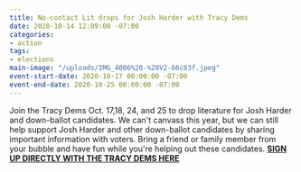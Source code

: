 ```yaml
---
title: No-contact Lit drops for Josh Harder with Tracy Dems
date: 2020-10-14 12:09:00 -07:00
categories:
- action
tags:
- elections
main-image: "/uploads/IMG_4006%20-%20V2-66c83f.jpeg"
event-start-date: 2020-10-17 00:00:00 -07:00
event-end-date: 2020-10-25 00:00:00 -07:00
---
```


Join the Tracy Dems Oct. 17,18, 24, and 25 to drop literature for Josh Harder and down-ballot candidates.  We can't canvass this year, but we can still help support Josh Harder and other down-ballot candidates by sharing important information with voters.  Bring a friend or family member from your bubble and have fun while you're helping out these candidates.
[**SIGN UP DIRECTLY WITH THE TRACY DEMS HERE**](https://greatertracydems.org/sign-ups-lit-drop)